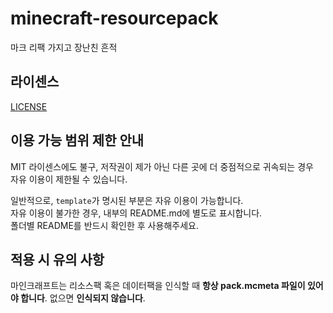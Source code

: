 # minecraft-resourcepack

마크 리팩 가지고 장난친 흔적

## 라이센스

[LICENSE](./LICENSE)

## 이용 가능 범위 제한 안내

MIT 라이센스에도 불구, 저작권이 제가 아닌 다른 곳에 더 중점적으로 귀속되는 경우   
자유 이용이 제한될 수 있습니다.

일반적으로, `template`가 명시된 부분은 자유 이용이 가능합니다.   
자유 이용이 불가한 경우, 내부의 README.md에 별도로 표시합니다.   
폴더별 README를 반드시 확인한 후 사용해주세요.

## 적용 시 유의 사항

마인크래프트는 리소스팩 혹은 데이터팩을 인식할 때 **항상 pack.mcmeta 파일이 있어야 합니다**. 없으면 **인식되지 않습니다**.
